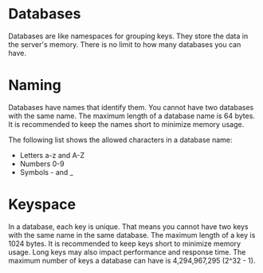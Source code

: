 # Databases

Databases are like namespaces for grouping keys. They store the data in the server's memory. There is no limit to how many databases you can have.

# Naming

Databases have names that identify them. You cannot have two databases with the same name. The maximum length of a database name is 64 bytes. It is recommended to keep the names short to minimize memory usage.

The following list shows the allowed characters in a database name:

- Letters a-z and A-Z
- Numbers 0-9
- Symbols - and _

# Keyspace

In a database, each key is unique. That means you cannot have two keys with the same name in the same database. The maximum length of a key is 1024 bytes. It is recommended to keep keys short to minimize memory usage. Long keys may also impact performance and response time. The maximum number of keys a database can have is 4,294,967,295 (2^32 - 1).

